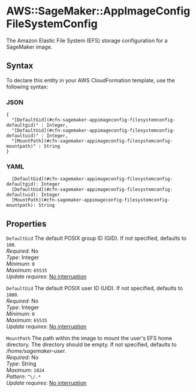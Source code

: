 # AWS::SageMaker::AppImageConfig FileSystemConfig<a name="aws-properties-sagemaker-appimageconfig-filesystemconfig"></a>

The Amazon Elastic File System \(EFS\) storage configuration for a SageMaker image\.

## Syntax<a name="aws-properties-sagemaker-appimageconfig-filesystemconfig-syntax"></a>

To declare this entity in your AWS CloudFormation template, use the following syntax:

### JSON<a name="aws-properties-sagemaker-appimageconfig-filesystemconfig-syntax.json"></a>

```
{
  "[DefaultGid](#cfn-sagemaker-appimageconfig-filesystemconfig-defaultgid)" : Integer,
  "[DefaultUid](#cfn-sagemaker-appimageconfig-filesystemconfig-defaultuid)" : Integer,
  "[MountPath](#cfn-sagemaker-appimageconfig-filesystemconfig-mountpath)" : String
}
```

### YAML<a name="aws-properties-sagemaker-appimageconfig-filesystemconfig-syntax.yaml"></a>

```
  [DefaultGid](#cfn-sagemaker-appimageconfig-filesystemconfig-defaultgid): Integer
  [DefaultUid](#cfn-sagemaker-appimageconfig-filesystemconfig-defaultuid): Integer
  [MountPath](#cfn-sagemaker-appimageconfig-filesystemconfig-mountpath): String
```

## Properties<a name="aws-properties-sagemaker-appimageconfig-filesystemconfig-properties"></a>

`DefaultGid` <a name="cfn-sagemaker-appimageconfig-filesystemconfig-defaultgid"></a>
The default POSIX group ID \(GID\)\. If not specified, defaults to `100`\.  
_Required_: No  
_Type_: Integer  
_Minimum_: `0`  
_Maximum_: `65535`  
_Update requires_: [No interruption](https://docs.aws.amazon.com/AWSCloudFormation/latest/UserGuide/using-cfn-updating-stacks-update-behaviors.html#update-no-interrupt)

`DefaultUid` <a name="cfn-sagemaker-appimageconfig-filesystemconfig-defaultuid"></a>
The default POSIX user ID \(UID\)\. If not specified, defaults to `1000`\.  
_Required_: No  
_Type_: Integer  
_Minimum_: `0`  
_Maximum_: `65535`  
_Update requires_: [No interruption](https://docs.aws.amazon.com/AWSCloudFormation/latest/UserGuide/using-cfn-updating-stacks-update-behaviors.html#update-no-interrupt)

`MountPath` <a name="cfn-sagemaker-appimageconfig-filesystemconfig-mountpath"></a>
The path within the image to mount the user's EFS home directory\. The directory should be empty\. If not specified, defaults to _/home/sagemaker\-user_\.  
_Required_: No  
_Type_: String  
_Maximum_: `1024`  
_Pattern_: `^\/.*`  
_Update requires_: [No interruption](https://docs.aws.amazon.com/AWSCloudFormation/latest/UserGuide/using-cfn-updating-stacks-update-behaviors.html#update-no-interrupt)
